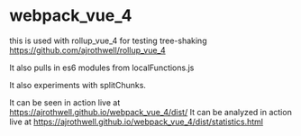 # webpack_vue_4
this is used with rollup_vue_4 for testing tree-shaking
https://github.com/ajrothwell/rollup_vue_4

It also pulls in es6 modules from localFunctions.js

It also experiments with splitChunks.

It can be seen in action live at https://ajrothwell.github.io/webpack_vue_4/dist/
It can be analyzed in action live at https://ajrothwell.github.io/webpack_vue_4/dist/statistics.html
